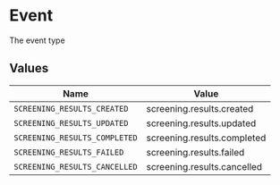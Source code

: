 # Event

The event type


## Values

| Name                          | Value                         |
| ----------------------------- | ----------------------------- |
| `SCREENING_RESULTS_CREATED`   | screening.results.created     |
| `SCREENING_RESULTS_UPDATED`   | screening.results.updated     |
| `SCREENING_RESULTS_COMPLETED` | screening.results.completed   |
| `SCREENING_RESULTS_FAILED`    | screening.results.failed      |
| `SCREENING_RESULTS_CANCELLED` | screening.results.cancelled   |